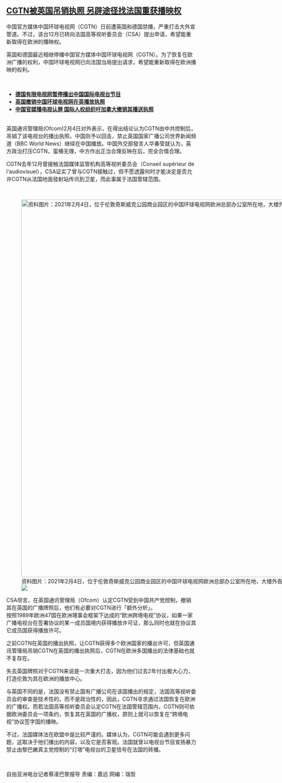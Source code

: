 <!--1614109243000-->
[CGTN被英国吊销执照 另辟途径找法国重获播映权](https://www.rfa.org/mandarin/yataibaodao/junshiwaijiao/cl-02232021080159.html)
------

<p>中国官方媒体中国环球电视网（CGTN）日前遭英国和德国禁播，严重打击大外宣管道。不过，该台12月已转向法国高等视听委员会（CSA）提出申请，希望能重新取得在欧洲的播映权。</p><p>英国和德国最近相继停播中国官方媒体中国环球电视网（CGTN）。为了恢复在欧洲广播的权利，中国环球电视网已向法国当局提出请求，希望能重新取得在欧洲播映的权利。</p><p><br/></p><ul><li><strong><a href="https://www.rfa.org/mandarin/Xinwen/1-02142021095834.html">德国有限电视网暂停播出中国国际电视台节目</a></strong></li><li><strong><a href="https://www.rfa.org/mandarin/yataibaodao/junshiwaijiao/cl-02042021111029.html">英国撤销中国环球电视网在英播放执照</a></strong></li><li><strong><a href="https://www.rfa.org/mandarin/yataibaodao/meiti/lf-12192019100041.html">中国官媒播电视认罪 国际人权组织吁加拿大撤销其播送执照</a></strong></li></ul><p><br/>英国通讯管理局(Ofcom)2月4日对外表示，在得出结论认为CGTN由中共控制后，吊销了该电视台的播出执照，中国则予以回击，禁止英国国家广播公司世界新闻频道（BBC World News）继续在中国播放。中国外交部發言人华春莹就认为，英方政治打压CGTN，蛮横无理，中方作出正当合理反映在后，完全合情合理。</p><p>CGTN去年12月曾接触法国媒体监管机构高等视听委员会（Conseil supérieur de l‘audiovisuel），CSA证实了曾与CGTN接触过，但不愿透露何时才能决定是否允许CGTN从法国地面發射站传讯到卫星，而此事属于法国管辖范围。</p><p><br/></p><p><figure class="image-richtext image-inline captioned" style="width:1500px;"><img alt="资料图片：2021年2月4日，位于伦敦奇斯威克公园商业园区的中国环球电视网欧洲总部办公室所在地，大楼外告示牌上CGTN欧洲徽标。 （AFP）" height="1001" src="https://www.rfa.org/mandarin/yataibaodao/junshiwaijiao/cl-02232021080159.html/000_9293t4.jpg/@@images/2893cc9c-6bf3-47bc-9551-9d0eb074e909.jpeg" title="000_9293t4.jpg" width="1500"/><figcaption class="image-caption">资料图片：2021年2月4日，位于伦敦奇斯威克公园商业园区的中国环球电视网欧洲总部办公室所在地，大楼外告示牌上CGTN欧洲徽标。 （AFP）</figcaption><small></small><div id="zoomattribute"><a data-caption="资料图片：2021年2月4日，位于伦敦奇斯威克公园商业园区的中国环球电视网欧洲总部办公室所在地，大楼外告示牌上CGTN欧洲徽标。 （AFP）" data-fancybox="" href="https://www.rfa.org/mandarin/yataibaodao/junshiwaijiao/cl-02232021080159.html/000_9293t4.jpg" id="single_image" title="资料图片：2021年2月4日，位于伦敦奇斯威克公园商业园区的中国环球电视网欧洲总部办公室所在地，大楼外告示牌上CGTN欧洲徽标。 （AFP）"><img src="/++plone++rfa-resources/img/icon-zoom.png"/></a></div></figure></p><p>CSA坦言，在英国通讯管理局（Ofcom）认定CGTN受到中国共产党控制，撤销其在英国的广播牌照后，他们有必要对CGTN进行「额外分析」。<br/>按照1989年欧洲47国在欧洲理事会框架下达成的“欧洲跨境电视”协议，如果一家广播电视台在签署协议的某一成员国境内获得播放许可证，那么同时也就在协议其它成员国获得播放许可。</p><p>之前CGTN在英国的播出执照，让CGTN获得多个欧洲国家的播出许可，但英国通讯管理局吊销CGTN在英国的播出执照后，CGTN在欧洲多国播出的法律基础也就不复存在。</p><p>失去英国牌照对于CGTN来说是一次重大打击，因为他们过去2年付出极大心力，打造伦敦为其在欧洲的播放中心。</p><p>与英国不同的是，法国没有禁止国有广播公司在该国播出的规定，法国高等视听委员会的审查是技术性的，而不是政治性的，因此，CGTN寻求通过法国恢复在欧洲的广播权。而若法国高等视听委员会认定CGTN在法国管辖范围内，CGTN则可依据欧洲委员会一项条约，恢复其在英国的广播权，原则上就可以恢复在“跨境电视”协议签字国的播映。</p><p>不过，法国媒体法在欧盟中是比较严谨的。媒体认为，CGTN可能会遇到更多问题，这取决于他们播出的内容，以及它是否客观。法国就曾以电视台节目宣扬暴力禁止由黎巴嫩真主党控制的“灯塔”电视台的卫星信号在法国的转播。</p><p><br/></p><p>自由亚洲电台记者蔡凌巴黎报导 责编：嘉远 网编：瑞哲</p>
